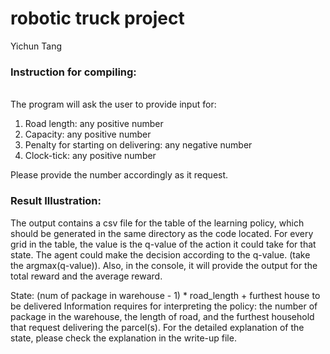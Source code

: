 # robotic truck project
Yichun Tang

### Instruction for compiling:
\
The program will ask the user to provide input for:

1. Road length: any positive number
2. Capacity: any positive number
3. Penalty for starting on delivering: any negative number
4. Clock-tick: any positive number

Please provide the number accordingly as it request.

### Result Illustration:

The output contains a csv file for the table of the learning policy, which should be generated in the same directory as the code located. For every grid in the table, the value is the q-value of the action it could take for that state. The agent could make the decision according to the q-value. (take the argmax(q-value)). Also, in the console, it will provide the output for the total reward and the average reward.

State: (num of package in warehouse - 1) * road_length + furthest house to be delivered
Information requires for interpreting the policy: the number of package in the warehouse, the length of road, and the furthest household that request delivering the parcel(s). For the detailed explanation of the state, please check the explanation in the write-up file.
